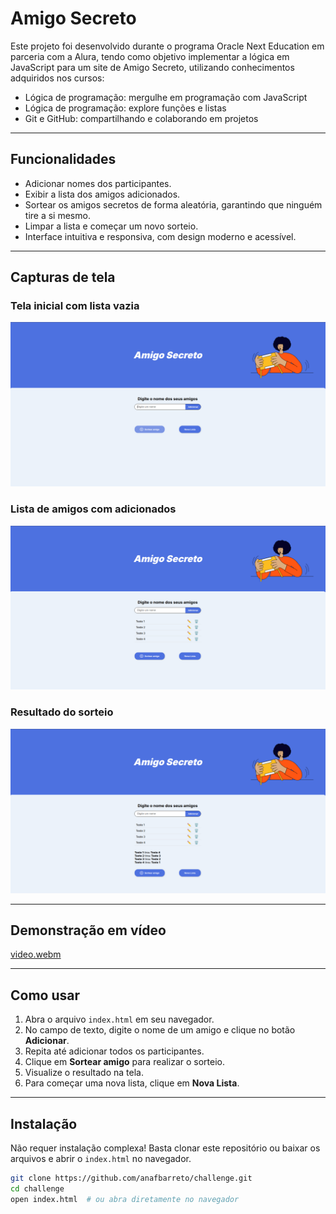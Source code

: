 # Amigo Secreto
Este projeto foi desenvolvido durante o programa Oracle Next Education em parceria com a Alura, tendo como objetivo implementar a lógica em JavaScript para um site de Amigo Secreto, utilizando conhecimentos adquiridos nos cursos:

- Lógica de programação: mergulhe em programação com JavaScript
- Lógica de programação: explore funções e listas
- Git e GitHub: compartilhando e colaborando em projetos

---

## Funcionalidades

- Adicionar nomes dos participantes.
- Exibir a lista dos amigos adicionados.
- Sortear os amigos secretos de forma aleatória, garantindo que ninguém tire a si mesmo.
- Limpar a lista e começar um novo sorteio.
- Interface intuitiva e responsiva, com design moderno e acessível.

---

## Capturas de tela

### Tela inicial com lista vazia

![Tela Inicial](assets/screenshot-inicial.png)

### Lista de amigos com adicionados

![Lista de Amigos](assets/screenshot-lista.png)

### Resultado do sorteio

![Resultado do Sorteio](assets/screenshot-resultado.png)

---

## Demonstração em vídeo

[video.webm](https://github.com/user-attachments/assets/96f771fe-c321-4dad-ae96-2767b1cce097)

---

## Como usar

1. Abra o arquivo `index.html` em seu navegador.
2. No campo de texto, digite o nome de um amigo e clique no botão **Adicionar**.
3. Repita até adicionar todos os participantes.
4. Clique em **Sortear amigo** para realizar o sorteio.
5. Visualize o resultado na tela.
6. Para começar uma nova lista, clique em **Nova Lista**.

---

## Instalação

Não requer instalação complexa! Basta clonar este repositório ou baixar os arquivos e abrir o `index.html` no navegador.

```bash
git clone https://github.com/anafbarreto/challenge.git
cd challenge
open index.html  # ou abra diretamente no navegador


